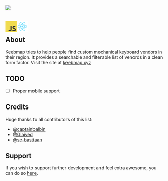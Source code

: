 ![](https://github.com/Snakeyh/Keebmap/blob/main/banner.png?raw=true)

<br />

<img align="left" alt="JavaScript" width="36px" src="https://raw.githubusercontent.com/github/explore/80688e429a7d4ef2fca1e82350fe8e3517d3494d/topics/javascript/javascript.png" />

<img align="left" alt="React" width="36px" src="https://raw.githubusercontent.com/github/explore/80688e429a7d4ef2fca1e82350fe8e3517d3494d/topics/react/react.png" />

<br />

## About

Keebmap tries to help people find custom mechanical keyboard vendors in their region. It provides a searchable and filterable list of venords in a clean form factor. Visit the site at [keebmap.xyz](https://keebmap.xyz)

## TODO

- [ ] Proper mobile support

## Credits

Huge thanks to all contributors of this list:

- [@captainbalbin](https://github.com/captainbalbin)
- [@Glaived](https://github.com/Glaived)
- [@se-bastiaan](https://github.com/se-bastiaan)

## Support

If you wish to support further development and feel extra awesome, you can do so [here](paypal.me/keebmap).
